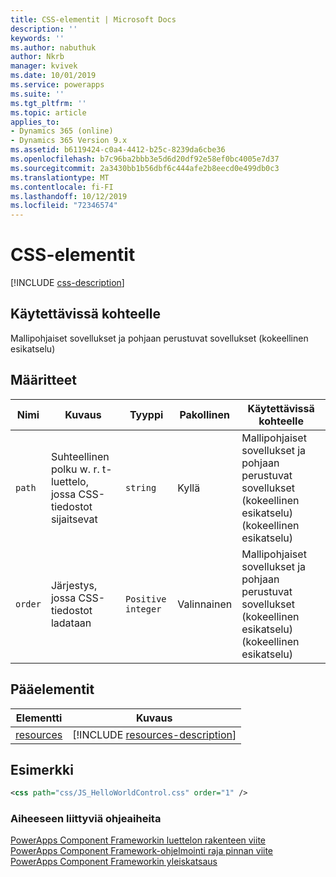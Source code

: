 ```yaml
---
title: CSS-elementit | Microsoft Docs
description: ''
keywords: ''
ms.author: nabuthuk
author: Nkrb
manager: kvivek
ms.date: 10/01/2019
ms.service: powerapps
ms.suite: ''
ms.tgt_pltfrm: ''
ms.topic: article
applies_to:
- Dynamics 365 (online)
- Dynamics 365 Version 9.x
ms.assetid: b6119424-c0a4-4412-b25c-8239da6cbe36
ms.openlocfilehash: b7c96ba2bbb3e5d6d20df92e58ef0bc4005e7d37
ms.sourcegitcommit: 2a3430bb1b56dbf6c444afe2b8eecd0e499db0c3
ms.translationtype: MT
ms.contentlocale: fi-FI
ms.lasthandoff: 10/12/2019
ms.locfileid: "72346574"
---
```

# <a name="css-element"></a>CSS-elementit

[!INCLUDE [css-description](includes/css-description.md)]

## <a name="available-for"></a>Käytettävissä kohteelle

Mallipohjaiset sovellukset ja pohjaan perustuvat sovellukset (kokeellinen esikatselu)

## <a name="attributes"></a>Määritteet

|Nimi|Kuvaus|Tyyppi|Pakollinen|Käytettävissä kohteelle|
|--|--|--|--|-----|
|`path`|Suhteellinen polku w. r. t-luettelo, jossa CSS-tiedostot sijaitsevat|`string`|Kyllä|Mallipohjaiset sovellukset ja pohjaan perustuvat sovellukset (kokeellinen esikatselu) (kokeellinen esikatselu)|
|`order`|Järjestys, jossa CSS-tiedostot ladataan|`Positive integer`|Valinnainen|Mallipohjaiset sovellukset ja pohjaan perustuvat sovellukset (kokeellinen esikatselu) (kokeellinen esikatselu)|

## <a name="parent-elements"></a>Pääelementit

|Elementti|Kuvaus|
|--|--|
|[resources](resources.md)|[!INCLUDE [resources-description](includes/resources-description.md)]|

## <a name="example"></a>Esimerkki

```xml
<css path="css/JS_HelloWorldControl.css" order="1" />
```

### <a name="related-topics"></a>Aiheeseen liittyviä ohjeaiheita

[PowerApps Component Frameworkin luettelon rakenteen viite](index.md)<br/>
[PowerApps Component Framework-ohjelmointi raja pinnan viite](../reference/index.md)<br/>
[PowerApps Component Frameworkin yleiskatsaus](../overview.md)
